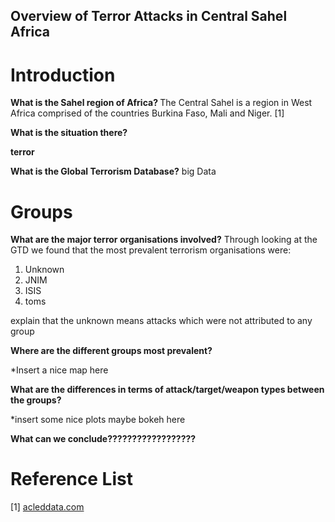<h2> Overview of Terror Attacks in Central Sahel Africa <h2>

<h1> Introduction </h1>

<b>What is the Sahel region of Africa? </b>
The Central Sahel is a region in West Africa comprised of the countries Burkina Faso, Mali and Niger. [1]

<b>What is the situation there?</b>

<b>terror</b>

<b>What is the Global Terrorism Database?</b>
big Data

<h1> Groups </h1>

<b>What are the major terror organisations involved?</b>
Through looking at the GTD we found that the most prevalent terrorism organisations were:

1. Unknown
2. JNIM
3. ISIS
4. toms

explain that the unknown means attacks which were not attributed to any group

<b>Where are the different groups most prevalent?</b>

*Insert a nice map here

<b>What are the differences in terms of attack/target/weapon types between the groups?</b>

*insert some nice plots maybe bokeh here 

<b>What can we conclude??????????????????</b>

<h1> Reference List </h1>
[1] <a href="https://acleddata.com/conflict-watchlist-2024/sahel/" target="_blank">acleddata.com</a>